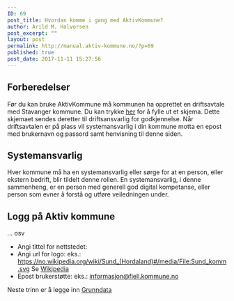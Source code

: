```yaml
---
ID: 69
post_title: Hvordan komme i gang med AktivKommune?
author: Arild M. Halvorsen
post_excerpt: ""
layout: post
permalink: http://manual.aktiv-kommune.no/?p=69
published: true
post_date: 2017-11-11 15:27:56
---
```

## Forberedelser
Før du kan bruke AktivKommune må kommunen ha opprettet en driftsavtale med Stavanger kommune. Du kan trykke [her](#) for å fylle ut et skjema. Dette skjemaet sendes deretter til driftsansvarlig for godkjennelse. Når driftsavtalen er på plass vil systemansvarlig i din kommune motta en epost med brukernavn og passord samt henvisning til denne siden.

## Systemansvarlig
Hver kommune må ha en systemansvarlig eller sørge for at en person, eller ekstern bedrift, blir tildelt denne rollen. En systemansvarlig, i denne sammenheng, er en person med generell god digital kompetanse, eller person som evner å forstå og utføre veiledningen under.

## Logg på Aktiv kommune
... osv

- Angi tittel for nettstedet:
- Angi url for logo: 
eks.: https://no.wikipedia.org/wiki/Sund_(Hordaland)#/media/File:Sund_komm.svg
Se [Wikipedia](https://no.wikipedia.org/wiki/Wikipedia:V%C3%A5pengalleri/Kommunev%C3%A5pen) 
- Epost brukerstøtte:
	eks.: informasjon@fjell.kommune.no

Neste trinn er å legge inn [Grunndata](#)
